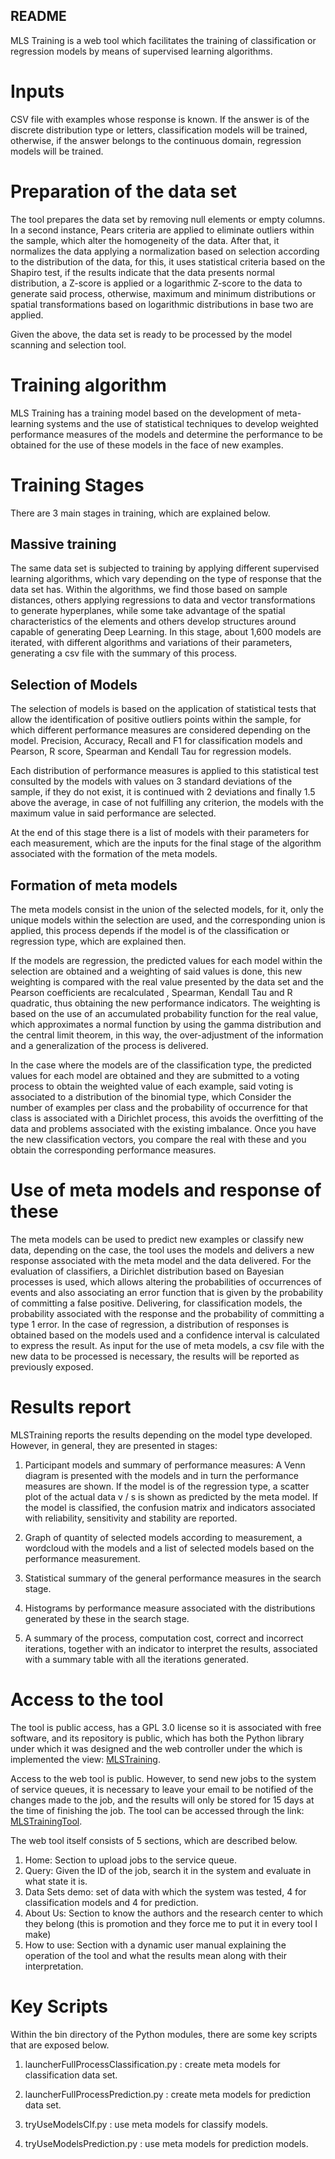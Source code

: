## README

MLS Training is a web tool which facilitates the training of classification or regression models by means of supervised learning algorithms.

# Inputs

CSV file with examples whose response is known. If the answer is of the discrete distribution type or letters, classification models will be trained, otherwise, if the answer belongs to the continuous domain, regression models will be trained.

# Preparation of the data set

The tool prepares the data set by removing null elements or empty columns. In a second instance, Pears criteria are applied to eliminate outliers within the sample, which alter the homogeneity of the data. After that, it normalizes the data applying a normalization based on selection according to the distribution of the data, for this, it uses statistical criteria based on the Shapiro test, if the results indicate that the data presents normal distribution, a Z-score is applied or a logarithmic Z-score to the data to generate said process, otherwise, maximum and minimum distributions or spatial transformations based on logarithmic distributions in base two are applied.

Given the above, the data set is ready to be processed by the model scanning and selection tool.

# Training algorithm

MLS Training has a training model based on the development of meta-learning systems and the use of statistical techniques to develop weighted performance measures of the models and determine the performance to be obtained for the use of these models in the face of new examples.

# Training Stages

There are 3 main stages in training, which are explained below.

## Massive training

The same data set is subjected to training by applying different supervised learning algorithms, which vary depending on the type of response that the data set has. Within the algorithms, we find those based on sample distances, others applying regressions to data and vector transformations to generate hyperplanes, while some take advantage of the spatial characteristics of the elements and others develop structures around capable of generating Deep Learning. In this stage, about 1,600 models are iterated, with different algorithms and variations of their parameters, generating a csv file with the summary of this process.

## Selection of Models

The selection of models is based on the application of statistical tests that allow the identification of positive outliers points within the sample, for which different performance measures are considered depending on the model. Precision, Accuracy, Recall and F1 for classification models and Pearson, R score, Spearman and Kendall Tau for regression models.

Each distribution of performance measures is applied to this statistical test consulted by the models with values on 3 standard deviations of the sample, if they do not exist, it is continued with 2 deviations and finally 1.5 above the average, in case of not fulfilling any criterion, the models with the maximum value in said performance are selected.

At the end of this stage there is a list of models with their parameters for each measurement, which are the inputs for the final stage of the algorithm associated with the formation of the meta models.

## Formation of meta models

The meta models consist in the union of the selected models, for it, only the unique models within the selection are used, and the corresponding union is applied, this process depends if the model is of the classification or regression type, which are explained then.

If the models are regression, the predicted values ​​for each model within the selection are obtained and a weighting of said values ​​is done, this new weighting is compared with the real value presented by the data set and the Pearson coefficients are recalculated , Spearman, Kendall Tau and R quadratic, thus obtaining the new performance indicators. The weighting is based on the use of an accumulated probability function for the real value, which approximates a normal function by using the gamma distribution and the central limit theorem, in this way, the over-adjustment of the information and a generalization of the process is delivered.

In the case where the models are of the classification type, the predicted values ​​for each model are obtained and they are submitted to a voting process to obtain the weighted value of each example, said voting is associated to a distribution of the binomial type, which Consider the number of examples per class and the probability of occurrence for that class is associated with a Dirichlet process, this avoids the overfitting of the data and problems associated with the existing imbalance. Once you have the new classification vectors, you compare the real with these and you obtain the corresponding performance measures.

# Use of meta models and response of these

The meta models can be used to predict new examples or classify new data, depending on the case, the tool uses the models and delivers a new response associated with the meta model and the data delivered. For the evaluation of classifiers, a Dirichlet distribution based on Bayesian processes is used, which allows altering the probabilities of occurrences of events and also associating an error function that is given by the probability of committing a false positive. Delivering, for classification models, the probability associated with the response and the probability of committing a type 1 error. In the case of regression, a distribution of responses is obtained based on the models used and a confidence interval is calculated to express the result. As input for the use of meta models, a csv file with the new data to be processed is necessary, the results will be reported as previously exposed.

# Results report

MLSTraining reports the results depending on the model type developed. However, in general, they are presented in stages:

1. Participant models and summary of performance measures: A Venn diagram is presented with the models and in turn the performance measures are shown. If the model is of the regression type, a scatter plot of the actual data v / s is shown as predicted by the meta model. If the model is classified, the confusion matrix and indicators associated with reliability, sensitivity and stability are reported.

2. Graph of quantity of selected models according to measurement, a wordcloud with the models and a list of selected models based on the performance measurement.

3. Statistical summary of the general performance measures in the search stage.

4. Histograms by performance measure associated with the distributions generated by these in the search stage.

5. A summary of the process, computation cost, correct and incorrect iterations, together with an indicator to interpret the results, associated with a summary table with all the iterations generated.

# Access to the tool

The tool is public access, has a GPL 3.0 license so it is associated with free software, and its repository is public, which has both the Python library under which it was designed and the web controller under the which is implemented the view: [MLSTraining](https://github.com/dMedinaO/MLSTrainingTool).

Access to the web tool is public. However, to send new jobs to the system of service queues, it is necessary to leave your email to be notified of the changes made to the job, and the results will only be stored for 15 days at the time of finishing the job. The tool can be accessed through the link: [MLSTrainingTool](http://pesb2.cl/MLSTrainingTool/home).

The web tool itself consists of 5 sections, which are described below.

1. Home: Section to upload jobs to the service queue.
2. Query: Given the ID of the job, search it in the system and evaluate in what state it is.
3. Data Sets demo: set of data with which the system was tested, 4 for classification models and 4 for prediction.
4. About Us: Section to know the authors and the research center to which they belong (this is promotion and they force me to put it in every tool I make)
5. How to use: Section with a dynamic user manual explaining the operation of the tool and what the results mean along with their interpretation.

# Key Scripts

Within the bin directory of the Python modules, there are some key scripts that are exposed below.

1. launcherFullProcessClassification.py : create meta models for classification data set.

2. launcherFullProcessPrediction.py : create meta models for prediction data set.

3. tryUseModelsClf.py : use meta models for classify models.

4. tryUseModelsPrediction.py : use meta models for prediction models.
